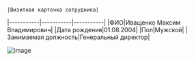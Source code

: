     |Визитная карточка сотрудника|
|-----------|-----------|-----------|
|ФИО|Иващенко Максим Владимирович|
|Дата рождения|01.08.2004|
|Пол|Мужской|
|Занимаемая должность|Генеральный директор|

![image](https://www.wellcomes.ru/cgi-bin/mb4x?usr_data=gd-image(wcs_news,16139,,2,asis,00000000,)&hide_Cookie=yes)
